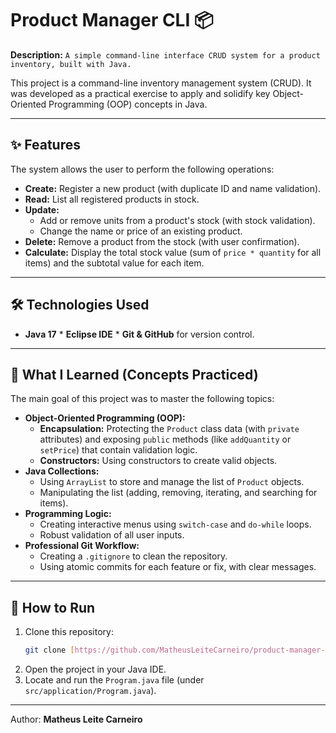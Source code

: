 # Product Manager CLI 📦

**Description:** `A simple command-line interface CRUD system for a product inventory, built with Java.`

This project is a command-line inventory management system (CRUD). It was developed as a practical exercise to apply and solidify key Object-Oriented Programming (OOP) concepts in Java.

---

## ✨ Features

The system allows the user to perform the following operations:

* **Create:** Register a new product (with duplicate ID and name validation).
* **Read:** List all registered products in stock.
* **Update:**
    * Add or remove units from a product's stock (with stock validation).
    * Change the name or price of an existing product.
* **Delete:** Remove a product from the stock (with user confirmation).
* **Calculate:** Display the total stock value (sum of `price * quantity` for all items) and the subtotal value for each item.

---

## 🛠️ Technologies Used

* **Java 17** * **Eclipse IDE** * **Git & GitHub** for version control.

---

## 🚀 What I Learned (Concepts Practiced)

The main goal of this project was to master the following topics:

* **Object-Oriented Programming (OOP):**
    * **Encapsulation:** Protecting the `Product` class data (with `private` attributes) and exposing `public` methods (like `addQuantity` or `setPrice`) that contain validation logic.
    * **Constructors:** Using constructors to create valid objects.
* **Java Collections:**
    * Using `ArrayList` to store and manage the list of `Product` objects.
    * Manipulating the list (adding, removing, iterating, and searching for items).
* **Programming Logic:**
    * Creating interactive menus using `switch-case` and `do-while` loops.
    * Robust validation of all user inputs.
* **Professional Git Workflow:**
    * Creating a `.gitignore` to clean the repository.
    * Using atomic commits for each feature or fix, with clear messages.

---

## 🏁 How to Run

1.  Clone this repository:
    ```bash
    git clone [https://github.com/MatheusLeiteCarneiro/product-manager-cli.git](https://github.com/MatheusLeiteCarneiro/product-manager-cli.git)
    ```
2.  Open the project in your Java IDE.
3.  Locate and run the `Program.java` file (under `src/application/Program.java`).

---

Author: **Matheus Leite Carneiro**